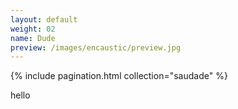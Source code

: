 ```yaml
---
layout: default
weight: 02
name: Dude
preview: /images/encaustic/preview.jpg
---
```


{% include pagination.html collection="saudade" %}

hello
